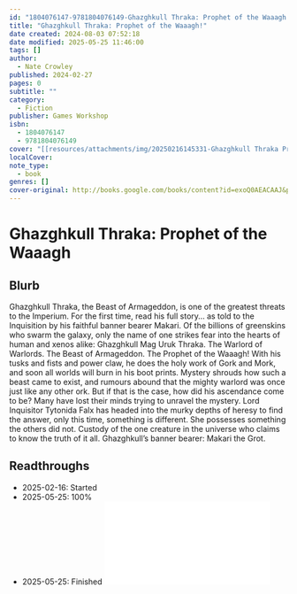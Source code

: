 ```yaml
---
id: "1804076147-9781804076149-Ghazghkull Thraka: Prophet of the Waaagh!"
title: "Ghazghkull Thraka: Prophet of the Waaagh!"
date created: 2024-08-03 07:52:18
date modified: 2025-05-25 11:46:00
tags: []
author:
  - Nate Crowley
published: 2024-02-27
pages: 0
subtitle: ""
category:
  - Fiction
publisher: Games Workshop
isbn:
  - 1804076147
  - 9781804076149
cover: "[[resources/attachments/img/20250216145331-Ghazghkull Thraka Prophet of the Waaagh!-cover.jpeg]]"
localCover: 
note_type:
  - book
genres: []
cover-original: http://books.google.com/books/content?id=exoQ0AEACAAJ&printsec=frontcover&img=1&zoom=1&source=gbs_api
---
```


# Ghazghkull Thraka: Prophet of the Waaagh
## Blurb
Ghazghkull Thraka, the Beast of Armageddon, is one of the greatest threats to the Imperium. For the first time, read his full story… as told to the Inquisition by his faithful banner bearer Makari. Of the billions of greenskins who swarm the galaxy, only the name of one strikes fear into the hearts of human and xenos alike: Ghazghkull Mag Uruk Thraka. The Warlord of Warlords. The Beast of Armageddon. The Prophet of the Waaagh! With his tusks and fists and power claw, he does the holy work of Gork and Mork, and soon all worlds will burn in his boot prints. Mystery shrouds how such a beast came to exist, and rumours abound that the mighty warlord was once just like any other ork. But if that is the case, how did his ascendance come to be? Many have lost their minds trying to unravel the mystery. Lord Inquisitor Tytonida Falx has headed into the murky depths of heresy to find the answer, only this time, something is different. She possesses something the others did not. Custody of the one creature in the universe who claims to know the truth of it all. Ghazghkull’s banner bearer: Makari the Grot.

## Readthroughs
- 2025-02-16: Started
- 2025-05-25: 100%
- 2025-05-25: Finished
![Ghazghkull Thraka Readthrough from 2025-02-16 to 2025-05-25](areas/journals/readthroughs/20250216000000-ghazghkull_thraka-readthrough-from-2025-02-16-to-2025-05-25.md)
